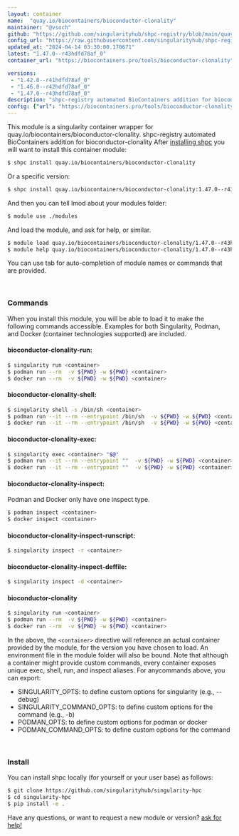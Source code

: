 ```yaml
---
layout: container
name:  "quay.io/biocontainers/bioconductor-clonality"
maintainer: "@vsoch"
github: "https://github.com/singularityhub/shpc-registry/blob/main/quay.io/biocontainers/bioconductor-clonality/container.yaml"
config_url: "https://raw.githubusercontent.com/singularityhub/shpc-registry/main/quay.io/biocontainers/bioconductor-clonality/container.yaml"
updated_at: "2024-04-14 03:30:00.170671"
latest: "1.47.0--r43hdfd78af_0"
container_url: "https://biocontainers.pro/tools/bioconductor-clonality"

versions:
 - "1.42.0--r41hdfd78af_0"
 - "1.46.0--r42hdfd78af_0"
 - "1.47.0--r43hdfd78af_0"
description: "shpc-registry automated BioContainers addition for bioconductor-clonality"
config: {"url": "https://biocontainers.pro/tools/bioconductor-clonality", "maintainer": "@vsoch", "description": "shpc-registry automated BioContainers addition for bioconductor-clonality", "latest": {"1.47.0--r43hdfd78af_0": "sha256:aeeb01f5e45d5a903e59d5e865f37576ac322683b150391cc12d7c9b9137b12f"}, "tags": {"1.42.0--r41hdfd78af_0": "sha256:776ff8a567b0442049af0838a3606cbad86afe454b15acaf00e0428b166989a0", "1.46.0--r42hdfd78af_0": "sha256:89916c114571f5d6166124e0313a77d0e535857fd4b83c174bbaf96aa37e9c20", "1.47.0--r43hdfd78af_0": "sha256:aeeb01f5e45d5a903e59d5e865f37576ac322683b150391cc12d7c9b9137b12f"}, "docker": "quay.io/biocontainers/bioconductor-clonality"}
---
```


This module is a singularity container wrapper for quay.io/biocontainers/bioconductor-clonality.
shpc-registry automated BioContainers addition for bioconductor-clonality
After [installing shpc](#install) you will want to install this container module:


```bash
$ shpc install quay.io/biocontainers/bioconductor-clonality
```

Or a specific version:

```bash
$ shpc install quay.io/biocontainers/bioconductor-clonality:1.47.0--r43hdfd78af_0
```

And then you can tell lmod about your modules folder:

```bash
$ module use ./modules
```

And load the module, and ask for help, or similar.

```bash
$ module load quay.io/biocontainers/bioconductor-clonality/1.47.0--r43hdfd78af_0
$ module help quay.io/biocontainers/bioconductor-clonality/1.47.0--r43hdfd78af_0
```

You can use tab for auto-completion of module names or commands that are provided.

<br>

### Commands

When you install this module, you will be able to load it to make the following commands accessible.
Examples for both Singularity, Podman, and Docker (container technologies supported) are included.

#### bioconductor-clonality-run:

```bash
$ singularity run <container>
$ podman run --rm  -v ${PWD} -w ${PWD} <container>
$ docker run --rm  -v ${PWD} -w ${PWD} <container>
```

#### bioconductor-clonality-shell:

```bash
$ singularity shell -s /bin/sh <container>
$ podman run --it --rm --entrypoint /bin/sh  -v ${PWD} -w ${PWD} <container>
$ docker run --it --rm --entrypoint /bin/sh  -v ${PWD} -w ${PWD} <container>
```

#### bioconductor-clonality-exec:

```bash
$ singularity exec <container> "$@"
$ podman run --it --rm --entrypoint ""  -v ${PWD} -w ${PWD} <container> "$@"
$ docker run --it --rm --entrypoint ""  -v ${PWD} -w ${PWD} <container> "$@"
```

#### bioconductor-clonality-inspect:

Podman and Docker only have one inspect type.

```bash
$ podman inspect <container>
$ docker inspect <container>
```

#### bioconductor-clonality-inspect-runscript:

```bash
$ singularity inspect -r <container>
```

#### bioconductor-clonality-inspect-deffile:

```bash
$ singularity inspect -d <container>
```



#### bioconductor-clonality

```bash
$ singularity run <container>
$ podman run --rm  -v ${PWD} -w ${PWD} <container>
$ docker run --rm  -v ${PWD} -w ${PWD} <container>
```


In the above, the `<container>` directive will reference an actual container provided
by the module, for the version you have chosen to load. An environment file in the
module folder will also be bound. Note that although a container
might provide custom commands, every container exposes unique exec, shell, run, and
inspect aliases. For anycommands above, you can export:

 - SINGULARITY_OPTS: to define custom options for singularity (e.g., --debug)
 - SINGULARITY_COMMAND_OPTS: to define custom options for the command (e.g., -b)
 - PODMAN_OPTS: to define custom options for podman or docker
 - PODMAN_COMMAND_OPTS: to define custom options for the command

<br>

### Install

You can install shpc locally (for yourself or your user base) as follows:

```bash
$ git clone https://github.com/singularityhub/singularity-hpc
$ cd singularity-hpc
$ pip install -e .
```

Have any questions, or want to request a new module or version? [ask for help!](https://github.com/singularityhub/singularity-hpc/issues)